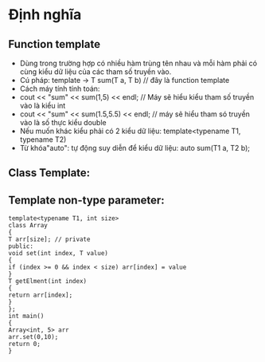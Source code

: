 # Định nghĩa
## Function template
- Dùng trong trường hợp có nhiều hàm trùng tên nhau và mỗi hàm phải có cùng kiểu dữ liệu của các tham số truyền vào.
- Cú pháp: template<typename T> -> T sum(T a, T b) // đây là function template
- Cách máy tính tính toán:
- cout << "sum" << sum(1,5) << endl; // Máy sẽ hiểu kiểu tham số truyền vào là kiểu int
- cout << "sum" << sum(1.5,5.5) << endl; // máy sẽ hiểu tham só truyền vào là số thực kiểu double
- Nếu muốn khác kiểu phải có 2 kiểu dữ liệu: template<typename T1, typename T2)
- Từ khóa"auto": tự động suy diễn để kiểu dữ liệu: auto sum(T1 a, T2 b);
## Class Template:
## Template non-type parameter:
```
template<typename T1, int size>
class Array
{
T arr[size]; // private
public:
void set(int index, T value)
{
if (index >= 0 && index < size) arr[index] = value
}
T getElment(int index)
{
return arr[index];
}
};
int main()
{
Array<int, 5> arr
arr.set(0,10);
return 0;
}


